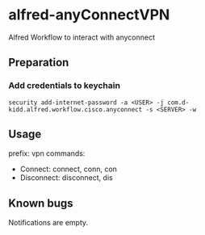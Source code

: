 # alfred-anyConnectVPN
Alfred Workflow to interact with anyconnect
## Preparation
### Add credentials to keychain
    security add-internet-password -a <USER> -j com.d-kidd.alfred.workflow.cisco.anyconnect -s <SERVER> -w
## Usage
prefix: vpn
commands:
* Connect: connect, conn, con
* Disconnect: disconnect, dis

## Known bugs
Notifications are empty.
